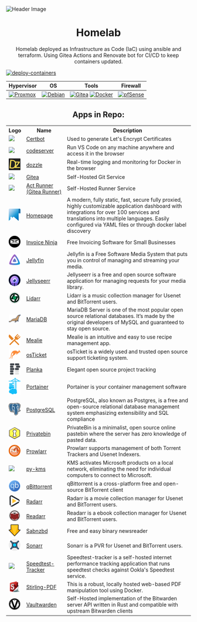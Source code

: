 ![Header Image](https://miro.medium.com/v2/resize:fit:4000/1*16DgdobhWUUXKzF4fwjOdw.png)

<div align = "center">

# Homelab

Homelab deployed as Infrastructure as Code (IaC) using ansible and terraform. Using Gitea Actions and Renovate bot for CI/CD to keep containers updated.
</div>


[![deploy-containers](https://gitea.comprofix.com/mmckinnon/homelab/actions/workflows/deploy-containers.yml/badge.svg)](https://gitea.comprofix.com/mmckinnon/homelab/actions)

<div align="center">

| Hypervisor | OS | Tools | Firewall |
|---|---|---|---|
| [![Proxmox](https://img.shields.io/badge/-Proxmox-%23c9d1d9?logo=Proxmox)](https://www.proxmox.com) | [![Debian](https://img.shields.io/badge/Debian-%23c9d1d9?&logo=Debian&logoColor=red)](https://www.debian.org/releases/stable/) | [![Gitea](https://img.shields.io/badge/gitea-%23c9d1d9?logo=gitea&logoColor=green)](https://about.gitea.com/) [![Docker](https://img.shields.io/badge/-Docker-%23c9d1d9?logo=docker)](https://www.docker.com/) | [![pfSense](https://img.shields.io/badge/-pfSense-%23c9d1d9?logo=pfsense&logoColor=blue)](https://www.pfsense.org/)


</div>

<div align="center">

## Apps in Repo:

<table>
    <tr>
        <th>Logo</th>
        <th>Name</th>
        <th>Description</th>
    </tr>
    <tr>
        <td><img vertical-align=baseline width="32" src="https://www.vectorlogo.zone/logos/letsencrypt/letsencrypt-icon.svg"></td>
        <td><a href="https://certbot.eff.org/">Certbot</a></td>
        <td>Used to generate Let's Encrypt Certificates</td>
    </tr>
    <tr>
        <td><img vertical-align=baseline width="32" src="https://code.visualstudio.com/assets/images/code-stable.png"></td>
        <td><a href="https://github.com/coder/code-server">codeserver</a></td>
        <td>Run VS Code on any machine anywhere and access it in the browser</td>
    </tr>
    <tr>
        <td><img vertical-align=baseline width="32" src="https://raw.githubusercontent.com/amir20/dozzle/master/assets/favicon.svg"></td>
        <td><a href="https://dozzle.dev">dozzle</a></td>
        <td>Real-time logging and monitoring for Docker in the browser</td>
    </tr>
    <tr>
        <td><img vertical-align=baseline width="32" src="https://raw.githubusercontent.com/go-gitea/gitea/main/assets/logo.svg"></td>
        <td><a href="https://docs.gitea.com/category/installation">Gitea</a></td>
        <td>Self-Hosted Git Service</td>
    </tr>
    <tr>
        <td><img vertical-align=baseline width="32" src="https://raw.githubusercontent.com/go-gitea/gitea/main/assets/logo.svg"></td>
        <td><a href="https://docs.gitea.com/usage/actions/act-runner">Act Runner (Gitea Runner)</a></td>
        <td>Self-Hosted Runner Service</td>
    </tr>
    <tr>
        <td><img vertical-align=baseline width="32" src="https://raw.githubusercontent.com/walkxcode/dashboard-icons/main/png/homepage.png"></td>
        <td><a href="https://gethomepage.dev/latest/">Homepage</a></td>
        <td>A modern, fully static, fast, secure fully proxied, highly customizable application dashboard with integrations for over 100 services and translations into multiple languages. Easily configured via YAML files or through docker label discovery</td>
    </tr>
    <tr>
        <td><img vertical-align=baseline width="32" src="https://raw.githubusercontent.com/walkxcode/dashboard-icons/dd34fba44b97d3d5753dda032487890cb6fa5879/svg/invoiceninja.svg"></td>
        <td><a href="https://invoiceninja.com/">Invoice Ninja</a></td>
        <td>Free Invoicing Software for Small Businesses</td>
    </tr>
    <tr>
        <td><img vertical-align=baseline width="32" src="https://raw.githubusercontent.com/walkxcode/dashboard-icons/dd34fba44b97d3d5753dda032487890cb6fa5879/svg/jellyfin.svg"></td>
        <td><a href="https://jellyfin.org/">Jellyfin</a></td>
        <td>Jellyfin is a Free Software Media System that puts you in control of managing and streaming your media.</td>
    </tr>
    <tr>
        <td><img vertical-align=baseline width="32" src="https://raw.githubusercontent.com/walkxcode/dashboard-icons/dd34fba44b97d3d5753dda032487890cb6fa5879/svg/jellyseerr.svg"></td>
        <td><a href="https://github.com/Fallenbagel/jellyseerr">Jellyseerr</a></td>
        <td>Jellyseerr is a free and open source software application for managing requests for your media library.</td>
    </tr>
    <tr>
        <td><img vertical-align=baseline width="32" src="https://raw.githubusercontent.com/walkxcode/dashboard-icons/dd34fba44b97d3d5753dda032487890cb6fa5879/svg/lidarr.svg"></td>
        <td><a href="https://lidarr.audio/">Lidarr</a></td>
        <td>Lidarr is a music collection manager for Usenet and BitTorrent users. </td>
    </tr>
    <tr>
        <td><img vertical-align=baseline width="32" src="https://raw.githubusercontent.com/walkxcode/dashboard-icons/dd34fba44b97d3d5753dda032487890cb6fa5879/svg/mariadb.svg"></td>
        <td><a href="https://mariadb.org/">MariaDB</a></td>
        <td>MariaDB Server is one of the most popular open source relational databases. It’s made by the original developers of MySQL and guaranteed to stay open source.</td>
    </tr>
    <tr>
        <td><img vertical-align=baseline width="32" src="https://raw.githubusercontent.com/walkxcode/dashboard-icons/dd34fba44b97d3d5753dda032487890cb6fa5879/svg/mealie.svg"></td>
        <td><a href="https://mealie.io">Mealie</a></td>
        <td>Mealie is an intuitive and easy to use recipe management app.</td>
    </tr>
    <tr>
        <td><img vertical-align=baseline width="32" src="https://raw.githubusercontent.com/walkxcode/dashboard-icons/dd34fba44b97d3d5753dda032487890cb6fa5879/svg/osticket.svg"></td>
        <td><a href="https://osticket.com/">osTicket</a></td>
        <td>osTicket is a widely used and trusted open source support ticketing system.</td>
    </tr>
    <tr>
        <td><img vertical-align=baseline width="32" src="https://raw.githubusercontent.com/walkxcode/dashboard-icons/dd34fba44b97d3d5753dda032487890cb6fa5879/svg/planka.svg"></td>
        <td><a href="https://planka.app/">Planka</a></td>
        <td>Elegant open source project tracking</td>
    </tr>
    <tr>
        <td><img vertical-align=baseline width="32" src="https://raw.githubusercontent.com/walkxcode/dashboard-icons/dd34fba44b97d3d5753dda032487890cb6fa5879/svg/portainer.svg"></td>
        <td><a href="https://portainer.io/">Portainer</a></td>
        <td>Portainer is your container management software</td>
    </tr>
    <tr>
        <td><img vertical-align=baseline width="32" src="https://raw.githubusercontent.com/walkxcode/dashboard-icons/dd34fba44b97d3d5753dda032487890cb6fa5879/svg/postgres.svg"></td>
        <td><a href="https://portainer.io/">PostgreSQL</a></td>
        <td>PostgreSQL, also known as Postgres, is a free and open-source relational database management system emphasizing extensibility and SQL compliance</td>
    </tr>
    <tr>
        <td><img vertical-align=baseline width="32" src="https://raw.githubusercontent.com/walkxcode/dashboard-icons/dd34fba44b97d3d5753dda032487890cb6fa5879/svg/privatebin.svg"></td>
        <td><a href="https://privatebin.info/">Privatebin</a></td>
        <td>PrivateBin is a minimalist, open source online pastebin where the server has zero knowledge of pasted data.</td>
    </tr>
    <tr>
        <td><img vertical-align=baseline width="32" src="https://raw.githubusercontent.com/walkxcode/dashboard-icons/dd34fba44b97d3d5753dda032487890cb6fa5879/svg/prowlarr.svg"></td>
        <td><a href="https://github.com/Prowlarr/Prowlarr">Prowlarr</a></td>
        <td>Prowlarr supports management of both Torrent Trackers and Usenet Indexers.</td>
    </tr>
    <tr>
        <td><img vertical-align=baseline width="32" src="https://icons.veryicon.com/png/o/miscellaneous/cookd-pc/kms-management.png"></td>
        <td><a href="https://github.com/Py-KMS-Organization/py-kms">py-kms</a></td>
        <td>KMS activates Microsoft products on a local network, eliminating the need for individual computers to connect to Microsoft.</td>
    </tr>
    <tr>
        <td><img vertical-align=baseline width="32" src="https://raw.githubusercontent.com/walkxcode/dashboard-icons/dd34fba44b97d3d5753dda032487890cb6fa5879/svg/qbittorrent.svg"></td>
        <td><a href="https://qbittorrent.org">qBittorrent</a></td>
        <td>qBittorrent is a cross-platform free and open-source BitTorrent client </td>
    </tr>
    <tr>
        <td><img vertical-align=baseline width="32" src="https://raw.githubusercontent.com/walkxcode/dashboard-icons/dd34fba44b97d3d5753dda032487890cb6fa5879/svg/radarr.svg"></td>
        <td><a href="https://radarr.video">Radarr</a></td>
        <td>Radarr is a movie collection manager for Usenet and BitTorrent users.</td>
    </tr>
    <tr>
        <td><img vertical-align=baseline width="32" src="https://raw.githubusercontent.com/walkxcode/dashboard-icons/dd34fba44b97d3d5753dda032487890cb6fa5879/svg/readarr.svg"></td>
        <td><a href="https://readarr.com">Readarr</a></td>
        <td>Readarr is a ebook collection manager for Usenet and BitTorrent users. </td>
    </tr>
    <tr>
        <td><img vertical-align=baseline width="32" src="https://raw.githubusercontent.com/walkxcode/dashboard-icons/dd34fba44b97d3d5753dda032487890cb6fa5879/svg/sabnzbd.svg"></td>
        <td><a href="https://sabnzbd.com">Sabnzbd</a></td>
        <td>Free and easy binary newsreader</td>
    </tr>
    <tr>
        <td><img vertical-align=baseline width="32" src="https://raw.githubusercontent.com/walkxcode/dashboard-icons/dd34fba44b97d3d5753dda032487890cb6fa5879/svg/sonarr.svg"></td>
        <td><a href="https://sonarr.tv">Sonarr</a></td>
        <td>Sonarr is a PVR for Usenet and BitTorrent users.</td>
    </tr>
    <tr>
        <td><img vertical-align=baseline width="32" src="https://raw.githubusercontent.com/linuxserver/docker-templates/master/linuxserver.io/img/speedtest-tracker-logo.png"></td>
        <td><a href="https://sonarr.tv">Speedtest-Tracker</a></td>
        <td>Speedtest-tracker is a self-hosted internet performance tracking application that runs speedtest checks against Ookla's Speedtest service.</td>
    </tr>
    <tr>
        <td><img vertical-align=baseline width="32" src="https://raw.githubusercontent.com/walkxcode/dashboard-icons/dd34fba44b97d3d5753dda032487890cb6fa5879/svg/stirling-pdf.svg"></td>
        <td><a href="https://github.com/Stirling-Tools/Stirling-PDF">Stirling-PDF</a></td>
        <td>This is a robust, locally hosted web-based PDF manipulation tool using Docker. </td>
    </tr>
    <tr>
        <td><img vertical-align=baseline width="32" src="https://raw.githubusercontent.com/walkxcode/dashboard-icons/dd34fba44b97d3d5753dda032487890cb6fa5879/svg/vaultwarden.svg"></td>
        <td><a href="https://github.com/dani-garcia/vaultwarden">Vaultwarden</a></td>
        <td>Self-Hosted implementation of the Bitwarden server API written in Rust and compatible with upstream Bitwarden clients</td>
    </tr>

</div>   
